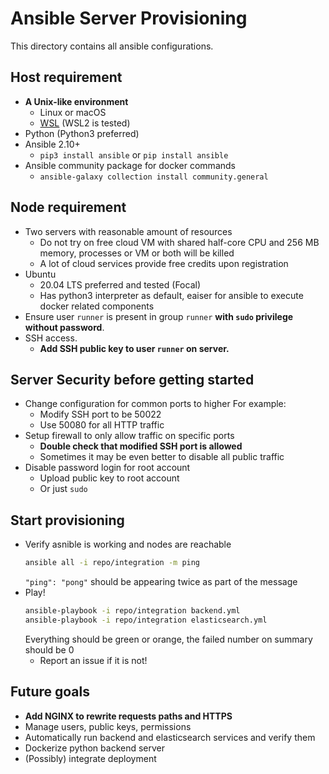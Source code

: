 # Ansible Server Provisioning

This directory contains all ansible configurations.

## Host requirement

- **A Unix-like environment**
    - Linux or macOS
    - [WSL](https://docs.microsoft.com/en-us/windows/wsl/about) (WSL2 is tested)
- Python (Python3 preferred)
- Ansible 2.10+
    - `pip3 install ansible` or `pip install ansible`
- Ansible community package for docker commands
    - `ansible-galaxy collection install community.general`

## Node requirement

- Two servers with reasonable amount of resources
    - Do not try on free cloud VM with shared half-core CPU and 256 MB memory, processes or VM or both will be killed
    - A lot of cloud services provide free credits upon registration
- Ubuntu
    - 20.04 LTS preferred and tested (Focal)
    - Has python3 interpreter as default, eaiser for ansible to execute docker related components
- Ensure user `runner` is present in group `runner` **with `sudo` privilege without password**.
- SSH access.
    - **Add SSH public key to user `runner` on server.**

## Server Security before getting started

- Change configuration for common ports to higher
  For example:
    - Modify SSH port to be 50022
    - Use 50080 for all HTTP traffic
- Setup firewall to only allow traffic on specific ports
    - **Double check that modified SSH port is allowed**
    - Sometimes it may be even better to disable all public traffic
- Disable password login for root account
    - Upload public key to root account
    - Or just `sudo`

## Start provisioning

- Verify asnible is working and nodes are reachable
    ```sh
    ansible all -i repo/integration -m ping
    ```
  `"ping": "pong"` should be appearing twice as part of the message
- Play!
    ```sh
    ansible-playbook -i repo/integration backend.yml
    ansible-playbook -i repo/integration elasticsearch.yml
    ```
  Everything should be green or orange, the failed number on summary should be 0
    - Report an issue if it is not!

## Future goals

- **Add NGINX to rewrite requests paths and HTTPS**
- Manage users, public keys, permissions
- Automatically run backend and elasticsearch services and verify them
- Dockerize python backend server
- (Possibly) integrate deployment
